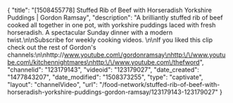{
    "title": "[1508455778] Stuffed Rib of Beef with Horseradish Yorkshire Puddings | Gordon Ramsay",
    "description": "A brilliantly stuffed rib of beef cooked all together in one pot, with yorkshire puddings laced with fresh horseradish. A spectacular Sunday dinner with a modern twist.\n\nSubscribe for weekly cooking videos. \n\nIf you liked this clip check out the rest of Gordon's channels:\n\nhttp:\/\/www.youtube.com\/gordonramsay\nhttp:\/\/www.youtube.com\/kitchennightmares\nhttp:\/\/www.youtube.com\/thefword",
    "channelid": "123179143",
    "videoid": "123179027",
    "date_created": "1477843207",
    "date_modified": "1508373255",
    "type": "captivate",
    "layout": "channelVideo",
    "url": "\/food-network\/stuffed-rib-of-beef-with-horseradish-yorkshire-puddings-gordon-ramsay\/123179143-123179027"
}